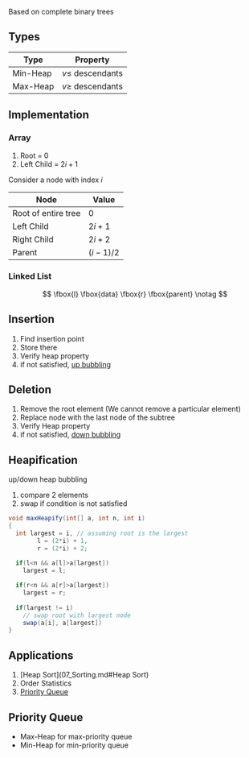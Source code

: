 Based on complete binary trees

## Types

| Type     | Property            |
| -------- | ------------------- |
| Min-Heap | $v \le$ descendants |
| Max-Heap | $v \ge$ descendants |

## Implementation

### Array

1. Root = 0
2. Left Child = $2i+1$

Consider a node with index $i$

| Node                | Value     |
| ------------------- | --------- |
| Root of entire tree | 0         |
| Left Child          | $2i+1$    |
| Right Child         | $2i+2$    |
| Parent              | $(i-1)/2$ |

### Linked List

$$
\fbox{l}
\fbox{data}
\fbox{r}
\fbox{parent}
\notag
$$

## Insertion

1. Find insertion point
2. Store there
3. Verify heap property
4. if not satisfied, [up bubbling](#heapification)

## Deletion

1. Remove the root element (We cannot remove a particular element)
2. Replace node with the last node of the subtree
3. Verify Heap property
4. if not satisfied, [down bubbling](#heapification)

## Heapification

up/down heap bubbling

1. compare 2 elements
2. swap if condition is not satisfied

```java
void maxHeapify(int[] a, int n, int i)
{
  int largest = i, // assuming root is the largest
  		l = (2*i) + 1,
  		r = (2*i) + 2;
  
  if(l<n && a[l]>a[largest])
    largest = l;

  if(r<n && a[r]>a[largest])
    largest = r;
  
  if(largest != i)
    // swap root with largest node
    swap(a[i], a[largest])
}
```

## Applications

1. [Heap Sort](07_Sorting.md#Heap Sort)
2. Order Statistics
3. [Priority Queue](#Priority-Queue)

## Priority Queue

- Max-Heap for max-priority queue
- Min-Heap for min-priority queue

